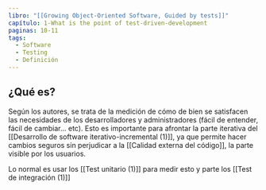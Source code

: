 ```yaml
---
libro: "[[Growing Object-Oriented Software, Guided by tests]]"
capítulo: 1-What is the point of test-driven-development
paginas: 10-11
tags:
  - Software
  - Testing
  - Definición
---
```

## ¿Qué es?
Según los autores, se trata de la medición de cómo de bien se satisfacen las necesidades de los desarrolladores y administradores (fácil de entender, fácil de cambiar... etc). Esto es importante para afrontar la parte iterativa del [[Desarrollo de software iterativo-incremental (1)]], ya que permite hacer cambios seguros sin perjudicar a la [[Calidad externa del código]], la parte visible por los usuarios. 

Lo normal es usar los [[Test unitario (1)]] para medir esto y parte los [[Test de integración (1)]]